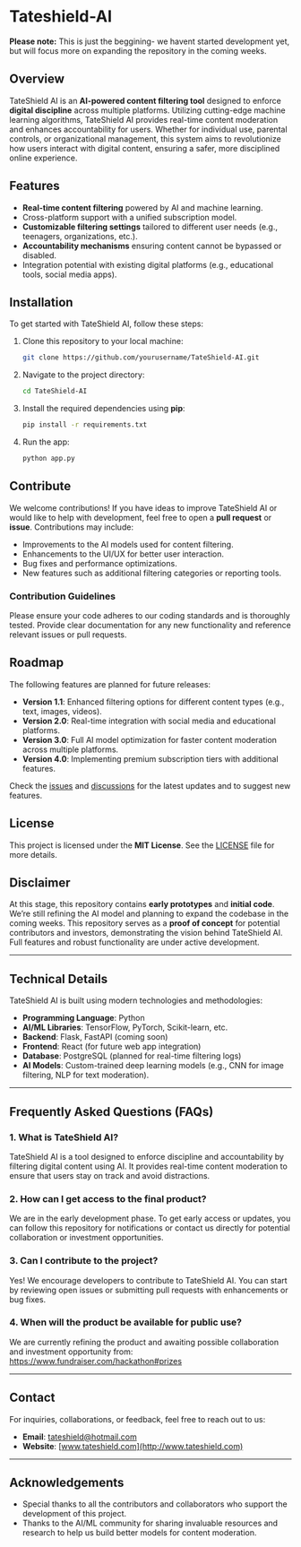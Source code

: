 # Tateshield-AI
**Please note:** This is just the beggining- we havent started development yet, but will focus more on expanding the repository in the coming weeks. 

## Overview

TateShield AI is an **AI-powered content filtering tool** designed to enforce **digital discipline** across multiple platforms. Utilizing cutting-edge machine learning algorithms, TateShield AI provides real-time content moderation and enhances accountability for users. Whether for individual use, parental controls, or organizational management, this system aims to revolutionize how users interact with digital content, ensuring a safer, more disciplined online experience.

## Features

- **Real-time content filtering** powered by AI and machine learning.
- Cross-platform support with a unified subscription model.
- **Customizable filtering settings** tailored to different user needs (e.g., teenagers, organizations, etc.).
- **Accountability mechanisms** ensuring content cannot be bypassed or disabled.
- Integration potential with existing digital platforms (e.g., educational tools, social media apps).
  
## Installation

To get started with TateShield AI, follow these steps:

1. Clone this repository to your local machine:
   ```bash
   git clone https://github.com/yourusername/TateShield-AI.git
   ```
   
2. Navigate to the project directory:
   ```bash
   cd TateShield-AI
   ```

3. Install the required dependencies using **pip**:
   ```bash
   pip install -r requirements.txt
   ```

4. Run the app:
   ```bash
   python app.py
   ```

## Contribute

We welcome contributions! If you have ideas to improve TateShield AI or would like to help with development, feel free to open a **pull request** or **issue**. Contributions may include:

- Improvements to the AI models used for content filtering.
- Enhancements to the UI/UX for better user interaction.
- Bug fixes and performance optimizations.
- New features such as additional filtering categories or reporting tools.

### Contribution Guidelines

Please ensure your code adheres to our coding standards and is thoroughly tested. Provide clear documentation for any new functionality and reference relevant issues or pull requests.

## Roadmap

The following features are planned for future releases:

- **Version 1.1**: Enhanced filtering options for different content types (e.g., text, images, videos).
- **Version 2.0**: Real-time integration with social media and educational platforms.
- **Version 3.0**: Full AI model optimization for faster content moderation across multiple platforms.
- **Version 4.0**: Implementing premium subscription tiers with additional features.

Check the [issues](https://github.com/yourusername/TateShield-AI/issues) and [discussions](https://github.com/yourusername/TateShield-AI/discussions) for the latest updates and to suggest new features.

## License

This project is licensed under the **MIT License**. See the [LICENSE](LICENSE) file for more details.

## Disclaimer

At this stage, this repository contains **early prototypes** and **initial code**. We’re still refining the AI model and planning to expand the codebase in the coming weeks. This repository serves as a **proof of concept** for potential contributors and investors, demonstrating the vision behind TateShield AI. Full features and robust functionality are under active development.

---

## Technical Details

TateShield AI is built using modern technologies and methodologies:

- **Programming Language**: Python
- **AI/ML Libraries**: TensorFlow, PyTorch, Scikit-learn, etc.
- **Backend**: Flask, FastAPI (coming soon)
- **Frontend**: React (for future web app integration)
- **Database**: PostgreSQL (planned for real-time filtering logs)
- **AI Models**: Custom-trained deep learning models (e.g., CNN for image filtering, NLP for text moderation).

---

## Frequently Asked Questions (FAQs)

### 1. **What is TateShield AI?**
TateShield AI is a tool designed to enforce discipline and accountability by filtering digital content using AI. It provides real-time content moderation to ensure that users stay on track and avoid distractions.

### 2. **How can I get access to the final product?**
We are in the early development phase. To get early access or updates, you can follow this repository for notifications or contact us directly for potential collaboration or investment opportunities.

### 3. **Can I contribute to the project?**
Yes! We encourage developers to contribute to TateShield AI. You can start by reviewing open issues or submitting pull requests with enhancements or bug fixes.

### 4. **When will the product be available for public use?**
We are currently refining the product and awaiting possible collaboration and investment opportunity from: https://www.fundraiser.com/hackathon#prizes

---

## Contact

For inquiries, collaborations, or feedback, feel free to reach out to us:

- **Email**: tateshield@hotmail.com
- **Website**: [www.tateshield.com](http://www.tateshield.com)

---

## Acknowledgements

- Special thanks to all the contributors and collaborators who support the development of this project.
- Thanks to the AI/ML community for sharing invaluable resources and research to help us build better models for content moderation.
